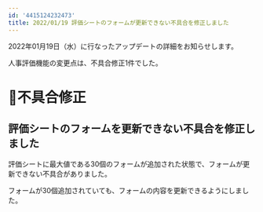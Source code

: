 ```yaml
---
id: '4415124232473'
title: 2022/01/19 評価シートのフォームが更新できない不具合を修正しました
---
```

2022年01月19日（水）に行なったアップデートの詳細をお知らせします。

人事評価機能の変更点は、不具合修正1件でした。

# 🐛不具合修正

## 評価シートのフォームを更新できない不具合を修正しました

評価シートに最大値である30個のフォームが追加された状態で、フォームが更新できない不具合がありました。

フォームが30個追加されていても、フォームの内容を更新できるようにしました。
